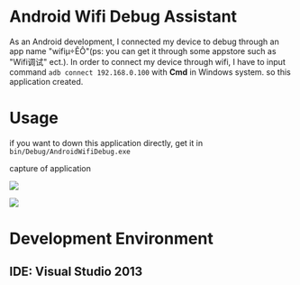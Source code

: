 # Android Wifi Debug Assistant
As an Android development, I connected my device to debug through an app name "wifiµ÷ÊÔ"(ps: you can get it through some appstore such as "Wifi调试" ect.). In order to connect my device through wifi, I have to input command `adb connect 192.168.0.100` with **Cmd** in Windows system. so this application created.

# Usage
if you want to down this application directly, get it in `bin/Debug/AndroidWifiDebug.exe`

capture of application

![](https://github.com/JuwanZhu/AndroidWifiDebugForWindows/blob/master/Demo/1.jpg)

![](https://github.com/JuwanZhu/AndroidWifiDebugForWindows/blob/master/Demo/2.jpg)

# Development Environment
## IDE: Visual Studio 2013
